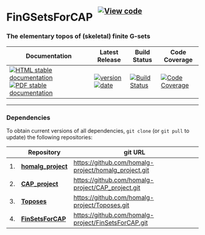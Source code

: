 <!-- BEGIN HEADER -->
# FinGSetsForCAP&ensp;<sup><sup>[![View code][code-img]][code-url]</sup></sup>

### The elementary topos of (skeletal) finite G-sets

| Documentation | Latest Release | Build Status | Code Coverage |
| ------------- | -------------- | ------------ | ------------- |
| [![HTML stable documentation][html-img]][html-url] [![PDF stable documentation][pdf-img]][pdf-url] | [![version][version-img]][version-url] [![date][date-img]][date-url] | [![Build Status][tests-img]][tests-url] | [![Code Coverage][codecov-img]][codecov-url] |

<!-- END HEADER -->

<!-- BEGIN FOOTER -->
---

### Dependencies

To obtain current versions of all dependencies, `git clone` (or `git pull` to update) the following repositories:

|    | Repository | git URL |
|--- | ---------- | ------- |
| 1. | [**homalg_project**](https://github.com/homalg-project/homalg_project#readme) | https://github.com/homalg-project/homalg_project.git |
| 2. | [**CAP_project**](https://github.com/homalg-project/CAP_project#readme) | https://github.com/homalg-project/CAP_project.git |
| 3. | [**Toposes**](https://github.com/homalg-project/Toposes#readme) | https://github.com/homalg-project/Toposes.git |
| 4. | [**FinSetsForCAP**](https://github.com/homalg-project/FinSetsForCAP#readme) | https://github.com/homalg-project/FinSetsForCAP.git |

[html-img]: https://img.shields.io/badge/🔗%20HTML-stable-blue.svg
[html-url]: https://homalg-project.github.io/FinGSetsForCAP/doc/chap0_mj.html

[pdf-img]: https://img.shields.io/badge/🔗%20PDF-stable-blue.svg
[pdf-url]: https://homalg-project.github.io/FinGSetsForCAP/download_pdf.html

[version-img]: https://img.shields.io/endpoint?url=https://homalg-project.github.io/FinGSetsForCAP/badge_version.json&label=🔗%20version&color=yellow
[version-url]: https://homalg-project.github.io/FinGSetsForCAP/view_release.html

[date-img]: https://img.shields.io/endpoint?url=https://homalg-project.github.io/FinGSetsForCAP/badge_date.json&label=🔗%20released%20on&color=yellow
[date-url]: https://homalg-project.github.io/FinGSetsForCAP/view_release.html

[tests-img]: https://github.com/homalg-project/FinGSetsForCAP/actions/workflows/Tests.yml/badge.svg?branch=master
[tests-url]: https://github.com/homalg-project/FinGSetsForCAP/actions/workflows/Tests.yml?query=branch%3Amaster

[codecov-img]: https://codecov.io/gh/homalg-project/FinGSetsForCAP/branch/master/graph/badge.svg
[codecov-url]: https://app.codecov.io/gh/homalg-project/FinGSetsForCAP

[code-img]: https://img.shields.io/badge/-View%20code-blue?logo=github
[code-url]: https://github.com/homalg-project/FinGSetsForCAP#top
<!-- END FOOTER -->
